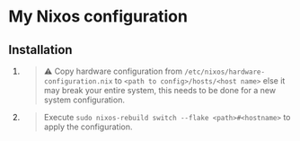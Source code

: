 # My Nixos configuration

## Installation

1. > :warning: Copy hardware configuration from ```/etc/nixos/hardware-configuration.nix``` to ```<path to config>/hosts/<host name>``` else it may break your entire system, this needs to be done for a new system configuration.

2. >Execute ```sudo nixos-rebuild switch --flake <path>#<hostname>``` to apply the configuration.
